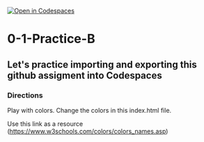 [![Open in Codespaces](https://classroom.github.com/assets/launch-codespace-2972f46106e565e64193e422d61a12cf1da4916b45550586e14ef0a7c637dd04.svg)](https://classroom.github.com/open-in-codespaces?assignment_repo_id=20405792)
# 0-1-Practice-B

## Let's practice importing and exporting this github assigment into Codespaces

### Directions
Play with colors.  Change the colors in this index.html file.

Use this link as a resource (https://www.w3schools.com/colors/colors_names.asp)
